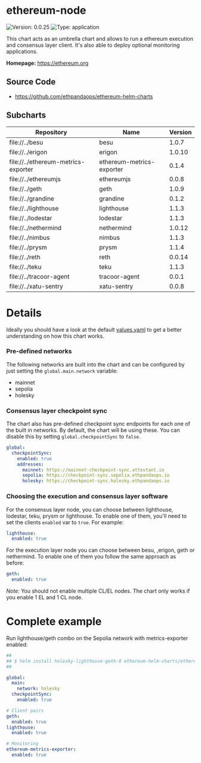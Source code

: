 
# ethereum-node

![Version: 0.0.25](https://img.shields.io/badge/Version-0.0.25-informational?style=flat-square) ![Type: application](https://img.shields.io/badge/Type-application-informational?style=flat-square)

This chart acts as an umbrella chart and allows to run a ethereum execution and consensus layer client. It's also able to deploy optional monitoring applications.

**Homepage:** <https://ethereum.org>

## Source Code

* <https://github.com/ethpandaops/ethereum-helm-charts>

## Subcharts
| Repository | Name | Version |
|------------|------|---------|
| file://../besu | besu | 1.0.7 |
| file://../erigon | erigon | 1.0.10 |
| file://../ethereum-metrics-exporter | ethereum-metrics-exporter | 0.1.4 |
| file://../ethereumjs | ethereumjs | 0.0.8 |
| file://../geth | geth | 1.0.9 |
| file://../grandine | grandine | 0.1.2 |
| file://../lighthouse | lighthouse | 1.1.3 |
| file://../lodestar | lodestar | 1.1.3 |
| file://../nethermind | nethermind | 1.0.12 |
| file://../nimbus | nimbus | 1.1.3 |
| file://../prysm | prysm | 1.1.4 |
| file://../reth | reth | 0.0.14 |
| file://../teku | teku | 1.1.3 |
| file://../tracoor-agent | tracoor-agent | 0.0.1 |
| file://../xatu-sentry | xatu-sentry | 0.0.8 |

# Details

Ideally you should have a look at the default [values.yaml](values.yaml) to get a better understanding on how this chart works.

### Pre-defined networks

The following networks are built into the chart and can be configured by just setting the `global.main.network` variable:

- mainnet
- sepolia
- holesky

### Consensus layer checkpoint sync

The chart also has pre-defined checkpoint sync endpoints for each one of the built in networks. By default, the chart will be using these. You can disable this by setting `global.checkpointSync` to `false`.

```yaml
global:
  checkpointSync:
    enabled: true
    addresses:
      mainnet: https://mainnet-checkpoint-sync.attestant.io
      sepolia: https://checkpoint-sync.sepolia.ethpandaops.io
      holesky: https://checkpoint-sync.holesky.ethpandaops.io
```

### Choosing the execution and consensus layer software

For the consensus layer node, you can choose between lighthouse, lodestar, teku, prysm or lighthouse. To enable one of them, you'll need to set the clients `enabled` var to `true`. For example:

```yaml
lighthouse:
  enabled: true
```

For the execution layer node you can choose between besu, ,erigon, geth or nethermind. To enable one of them you follow the same approach as before:

```yaml
geth:
  enabled: true
```

*Note:* You should not enable multiple CL/EL nodes. The chart only works if you enable 1 EL and 1 CL node.

# Complete example

Run lighthouse/geth combo on the Sepolia network with metrics-exporter enabled:

```yaml
##
## $ helm install holesky-lighthouse-geth-0 ethereum-helm-charts/ethereum-node -f values.yaml
##

global:
  main:
    network: holesky
  checkpointSync:
    enabled: true

# Client pairs
geth:
  enabled: true
lighthouse:
  enabled: true

# Monitoring
ethereum-metrics-exporter:
  enabled: true
```
